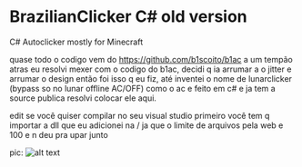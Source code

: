 # BrazilianClicker C# old version
C# Autoclicker mostly for Minecraft

quase todo o codigo vem do https://github.com/b1scoito/b1ac
a um tempão atras eu resolvi mexer com o codigo do b1ac, decidi q ia arrumar a o jitter e arrumar o design então foi isso q eu fiz, até inventei o nome de lunarclicker (bypass so no lunar offline AC/OFF)
como o ac e feito em c# e ja tem a source publica resolvi colocar ele aqui.

edit
se você quiser compilar no seu visual studio primeiro você tem q importar a dll que eu adicionei na / ja que o limite de arquivos pela web e 100 e n deu pra upar junto 

pic:
![alt text](https://i.imgur.com/Z7vod8c.png)
